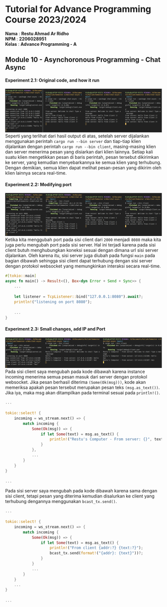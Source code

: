 # Tutorial for Advance Programming Course 2023/2024

**Nama** : **Restu Ahmad Ar Ridho** <br/>
**NPM** : **2206028951** <br/>
**Kelas** : **Advance Programming - A**

## Module 10 - Asynchoronous Programming - Chat Async

#### Experiment 2.1: Original code, and how it run
![](static/images/first.png)
Seperti yang terlihat dari hasil output di atas, setelah server dijalankan menggunakan perintah `cargo run --bin server` dan tiap-tiap klien dijalankan dengan perintah `cargo run --bin client`, masing-masing klien dan server menerima pesan yang disiarkan dari klien lainnya. Setiap kali suatu klien mengetikkan pesan di baris perintah, pesan tersebut dikirimkan ke server, yang kemudian menyebarkannya ke semua klien yang terhubung. Dengan demikian, semua klien dapat melihat pesan-pesan yang dikirim oleh klien lainnya secara real-time.

#### Experiment 2.2: Modifying port
![alt text](static/images/modifyingport.png)
Ketika kita menggubah port pada sisi client dari `2000` menjadi `8080` maka kita juga perlu mengubah port pada sisi server. Hal ini terjadi karena pada sisi client butuh menghubungkan koneksi sesuai dengan dimana url sisi server dijalankan. Oleh karena itu, sisi server juga diubah pada fungsi `main` pada bagian dibawah sehingga sisi client dapat terhubung dengan sisi server dengan protokol websocket yang memungkinkan interaksi secara real-time.
  ```rust
  #[tokio::main]
  async fn main() -> Result<(), Box<dyn Error + Send + Sync>> {
      ...

      let listener = TcpListener::bind("127.0.0.1:8080").await?;
      println!("listening on port 8080");

      ...
  }
  ```

#### Experiment 2.3: Small changes, add IP and Port
![](static/images/smallchange.png)
Pada sisi client saya mengubah pada kode dibawah karena instance incoming menerima semua pesan masuk dari server dengan protokol websocket. Jika pesan berhasil diterima `(Some(Ok(msg)))`, kode akan memeriksa apakah pesan tersebut merupakan pesan teks `(msg.as_text())`. Jika iya, maka msg akan ditampilkan pada terminal sesuai pada `println!()`.
```rust
...

tokio::select! {
    incoming = ws_stream.next() => {
        match incoming {
            Some(Ok(msg)) => {
                if let Some(text) = msg.as_text() {
                    println!("Restu's Computer - From server: {}", text);
                }
            },
            ...
        }
    }
}

...
```
Pada sisi server saya mengubah pada kode dibawah karena sama dengan sisi client, tetapi pesan yang diterima kemudian disalurkan ke client yang terhubung dengannya menggunakan `bcast_tx.send()`.
```rust
...

tokio::select! {
    incoming = ws_stream.next() => {
        match incoming {
            Some(Ok(msg)) => {
                if let Some(text) = msg.as_text() {
                    println!("From client {addr:?} {text:?}");
                    bcast_tx.send(format!("{addr}: {text}"))?;
                }
            }
            ...
        }
    }
    ...
}

...
```
